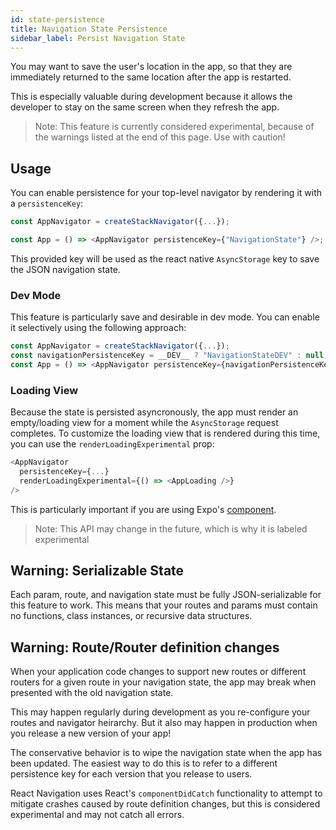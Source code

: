```yaml
---
id: state-persistence
title: Navigation State Persistence
sidebar_label: Persist Navigation State
---
```


You may want to save the user's location in the app, so that they are immediately returned to the same location after the app is restarted.

This is especially valuable during development because it allows the developer to stay on the same screen when they refresh the app.

> Note: This feature is currently considered experimental, because of the warnings listed at the end of this page. Use with caution!

## Usage

You can enable persistence for your top-level navigator by rendering it with a `persistenceKey`:

```js
const AppNavigator = createStackNavigator({...});

const App = () => <AppNavigator persistenceKey={"NavigationState"} />;
```

This provided key will be used as the react native `AsyncStorage` key to save the JSON navigation state.

### Dev Mode

This feature is particularly save and desirable in dev mode. You can enable it selectively using the following approach:


```js
const AppNavigator = createStackNavigator({...});
const navigationPersistenceKey = __DEV__ ? "NavigationStateDEV" : null;
const App = () => <AppNavigator persistenceKey={navigationPersistenceKey} />;
```

### Loading View

Because the state is persisted asyncronously, the app must render an empty/loading view for a moment while the `AsyncStorage` request completes. To customize the loading view that is rendered during this time, you can use the `renderLoadingExperimental` prop:

```js
<AppNavigator
  persistenceKey={...}
  renderLoadingExperimental={() => <AppLoading />}
/>
```

This is particularly important if you are using Expo's [<AppLoading /> component](https://docs.expo.io/versions/v26.0.0/sdk/app-loading).

> Note: This API may change in the future, which is why it is labeled experimental


## Warning: Serializable State

Each param, route, and navigation state must be fully JSON-serializable for this feature to work. This means that your routes and params must contain no functions, class instances, or recursive data structures. 

## Warning: Route/Router definition changes

When your application code changes to support new routes or different routers for a given route in your navigation state, the app may break when presented with the old navigation state.

This may happen regularly during development as you re-configure your routes and navigator heirarchy. But it also may happen in production when you release a new version of your app!

The conservative behavior is to wipe the navigation state when the app has been updated. The easiest way to do this is to refer to a different persistence key for each version that you release to users.

React Navigation uses React's `componentDidCatch` functionality to attempt to mitigate crashes caused by route definition changes, but this is considered experimental and may not catch all errors.
